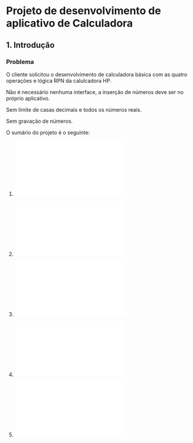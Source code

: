 # Projeto de desenvolvimento de aplicativo de Calculadora
<!-- SWEBOK - SOFTWARE ENGINEERING BODY OF KNOWLODGE -->

## 1. Introdução

### Problema

O cliente solicitou o desenvolvimento de calculadora básica com as 
quatro operações e lógica RPN da calulcadora HP.

Não é necessário nenhuma interface, a inserção de números deve ser no próprio aplicativo.

Sem limite de casas decimais e todos os números reais.

Sem gravação de números.

O sumário do projeto é o seguinte:

1. ![Elicitação de requisitos](documentoRequisitos.md)

2. ![Documento de Projeto de Software](documentoProjeto.md)

3. ![Plano de codificação e testes](planoCodTestes.md)

4. ![Plano de implantação](planoImplantacao.md)

5. ![Plano de manutenção](planoManutencao.md)


